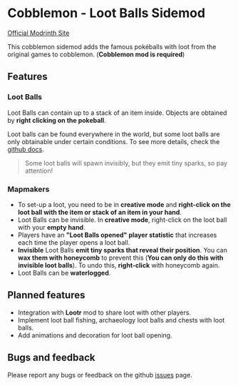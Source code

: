 # Cobblemon - Loot Balls Sidemod

<!-- modrinth_exclude.start -->
[Official Modrinth Site](https://modrinth.com/mod/cobblemon-loot-balls)
<!-- modrinth_exclude.end -->

This cobblemon sidemod adds the famous pokéballs with loot from the original games to cobblemon. (**Cobblemon mod is required**)

## Features
### Loot Balls
Loot Balls can contain up to a stack of an item inside. Objects are obtained by **right clicking on the pokeball**.

Loot balls can be found everywhere in the world, but some loot balls are only obtainable under certain conditions. To see more details, check the [github docs](https://github.com/ResistorCat/cobblemon-loot-balls/tree/main/docs/Features.md).

> Some loot balls will spawn invisibly, but they emit tiny sparks, so pay attention!
### Mapmakers
- To set-up a loot, you need to be in **creative mode** and **right-click on the loot ball with the item or stack of an item in your hand**.
- Loot Balls can be invisible. In **creative mode**, right-click on the loot ball with your **empty hand**.
- Players have an **"Loot Balls opened" player statistic** that increases each time the player opens a loot ball.
- **Invisible** Loot Balls **emit tiny sparks that reveal their position**. You can **wax them with honeycomb** to prevent this (**You can only do this with invisible loot balls**). To undo this, **right-click** with honeycomb again.
- Loot Balls can be **waterlogged**.

## Planned features
- Integration with **Lootr** mod to share loot with other players.
- Implement loot ball fishing, archaeology loot balls and chests with loot balls.
- Add animations and decoration for loot ball opening.

## Bugs and feedback
Please report any bugs or feedback on the github [issues](https://github.com/ResistorCat/cobblemon-loot-balls/issues) page.
